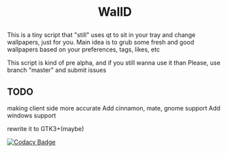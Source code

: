 # <p align="center">WallD
This is a tiny script that "still" uses qt to sit in your tray and change wallpapers, just for you.
Main idea is to grub some fresh and good wallpapers based on your preferences, tags, likes, etc

This script is kind of pre alpha, and if you still wanna use it than
Please, use branch "master" and submit issues

## TODO
making client side more accurate
Add cinnamon, mate, gnome support
Add windows support

rewrite it to GTK3+(maybe)

[![Codacy Badge](https://api.codacy.com/project/badge/Grade/a469dc0ce8c341cfa88866c908e7ea41)](https://www.codacy.com/app/loh/walld?utm_source=github.com&amp;utm_medium=referral&amp;utm_content=kz159/walld&amp;utm_campaign=Badge_Grade)
